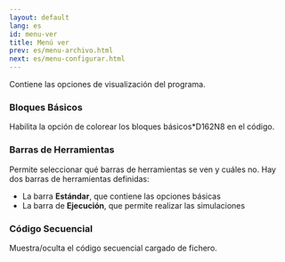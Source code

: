 ```yaml
---
layout: default
lang: es
id: menu-ver
title: Menú ver
prev: es/menu-archivo.html
next: es/menu-configurar.html
---
```


Contiene las opciones de visualización del programa.


### Bloques Básicos

Habilita la opción de colorear los bloques básicos*D162N8 en el código.


### Barras de Herramientas

Permite seleccionar qué barras de herramientas se ven y cuáles no. Hay dos barras de herramientas definidas:

* La barra **Estándar**, que contiene las opciones básicas
* La barra de **Ejecución**, que permite realizar las simulaciones


### Código Secuencial

Muestra/oculta el código secuencial cargado de fichero.
